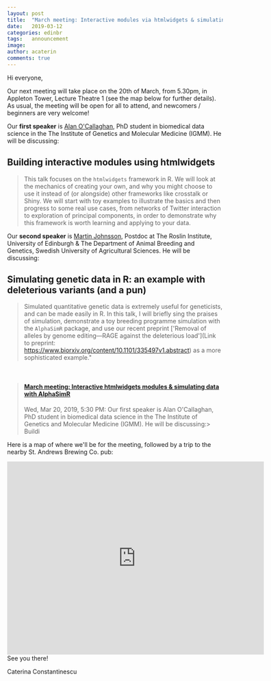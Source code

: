```yaml
---
layout: post
title:  "March meeting: Interactive modules via htmlwidgets & simulating data with AlphaSimR"
date:   2019-03-12
categories: edinbr
tags:   announcement
image:
author: acaterin
comments: true
---
```




Hi everyone,
<br/>

Our next meeting will take place on the 20th of March, from 5.30pm, in Appleton Tower, Lecture Theatre 1 (see the map below for further details). As usual, the meeting will be open for all to attend, and newcomers / beginners are very welcome!


Our **first speaker** is [Alan O'Callaghan](https://www.linkedin.com/in/alan-o-callaghan-b95864108/), PhD student in biomedical data science in the The Institute of Genetics and Molecular Medicine (IGMM). He will be discussing:

## Building interactive modules using htmlwidgets

>This talk focuses on the `htmlwidgets` framework in R. We will look at the mechanics of creating your own, and why you might choose to use it instead of (or alongside) other frameworks like crosstalk or Shiny. We will start with toy examples to illustrate the basics and then progress to some real use cases, from networks of Twitter interaction to exploration of principal components, in order to demonstrate why this framework is worth learning and applying to your data.




Our **second speaker** is [Martin Johnsson](https://onunicornsandgenes.blog), Postdoc at The Roslin Institute, University of Edinburgh & The Department of Animal Breeding and Genetics, Swedish University of Agricultural Sciences. He will be discussing:

## Simulating genetic data in R: an example with deleterious variants (and a pun)


>Simulated quantitative genetic data is extremely useful for geneticists, and can be made easily in R. In this talk, I will briefly sing the praises of simulation, demonstrate a toy breeding programme simulation with the `AlphaSimR` package, and use our recent preprint ['Removal of alleles by genome editing—RAGE against the deleterious load'](Link to preprint: https://www.biorxiv.org/content/10.1101/335497v1.abstract) as a more sophisticated example."






<br/>

<blockquote class="embedly-card"><h4><a href="https://www.meetup.com/EdinbR/events/259701675/">March meeting: Interactive htmlwidgets modules & simulating data with AlphaSimR</a></h4><p>Wed, Mar 20, 2019, 5:30 PM: Our first speaker is Alan O'Callaghan, PhD student in biomedical data science in the The Institute of Genetics and Molecular Medicine (IGMM). He will be discussing:> Buildi</p></blockquote>
<script async src="//cdn.embedly.com/widgets/platform.js" charset="UTF-8"></script>



Here is a map of where we'll be for the meeting, followed by a trip to the nearby St. Andrews Brewing Co. pub:

<iframe src="https://www.google.com/maps/embed?pb=!1m18!1m12!1m3!1d2234.2880000891505!2d-3.189197783961754!3d55.94438008466733!2m3!1f0!2f0!3f0!3m2!1i1024!2i768!4f13.1!3m3!1m2!1s0x4887c783851c5b41%3A0x3d222164a50901a6!2sAppleton+Tower%2C+11+Crichton+St%2C+Edinburgh+EH8+9LE!5e0!3m2!1sen!2suk!4v1550009756304" width="600" height="450" frameborder="0" style="border:0" allowfullscreen></iframe>

<br/>
See you there!

Caterina Constantinescu
